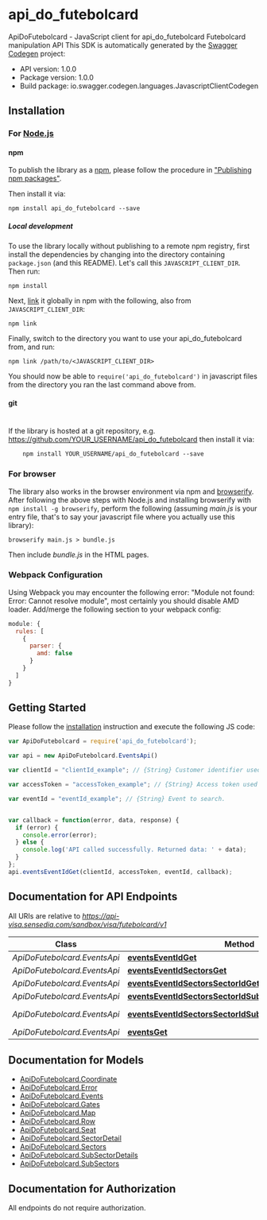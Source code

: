 # api_do_futebolcard

ApiDoFutebolcard - JavaScript client for api_do_futebolcard
Futebolcard manipulation API
This SDK is automatically generated by the [Swagger Codegen](https://github.com/swagger-api/swagger-codegen) project:

- API version: 1.0.0
- Package version: 1.0.0
- Build package: io.swagger.codegen.languages.JavascriptClientCodegen

## Installation

### For [Node.js](https://nodejs.org/)

#### npm

To publish the library as a [npm](https://www.npmjs.com/),
please follow the procedure in ["Publishing npm packages"](https://docs.npmjs.com/getting-started/publishing-npm-packages).

Then install it via:

```shell
npm install api_do_futebolcard --save
```

##### Local development

To use the library locally without publishing to a remote npm registry, first install the dependencies by changing 
into the directory containing `package.json` (and this README). Let's call this `JAVASCRIPT_CLIENT_DIR`. Then run:

```shell
npm install
```

Next, [link](https://docs.npmjs.com/cli/link) it globally in npm with the following, also from `JAVASCRIPT_CLIENT_DIR`:

```shell
npm link
```

Finally, switch to the directory you want to use your api_do_futebolcard from, and run:

```shell
npm link /path/to/<JAVASCRIPT_CLIENT_DIR>
```

You should now be able to `require('api_do_futebolcard')` in javascript files from the directory you ran the last 
command above from.

#### git
#
If the library is hosted at a git repository, e.g.
https://github.com/YOUR_USERNAME/api_do_futebolcard
then install it via:

```shell
    npm install YOUR_USERNAME/api_do_futebolcard --save
```

### For browser

The library also works in the browser environment via npm and [browserify](http://browserify.org/). After following
the above steps with Node.js and installing browserify with `npm install -g browserify`,
perform the following (assuming *main.js* is your entry file, that's to say your javascript file where you actually 
use this library):

```shell
browserify main.js > bundle.js
```

Then include *bundle.js* in the HTML pages.

### Webpack Configuration

Using Webpack you may encounter the following error: "Module not found: Error:
Cannot resolve module", most certainly you should disable AMD loader. Add/merge
the following section to your webpack config:

```javascript
module: {
  rules: [
    {
      parser: {
        amd: false
      }
    }
  ]
}
```

## Getting Started

Please follow the [installation](#installation) instruction and execute the following JS code:

```javascript
var ApiDoFutebolcard = require('api_do_futebolcard');

var api = new ApiDoFutebolcard.EventsApi()

var clientId = "clientId_example"; // {String} Customer identifier used for authentication.

var accessToken = "accessToken_example"; // {String} Access token used in the authentication.

var eventId = "eventId_example"; // {String} Event to search.


var callback = function(error, data, response) {
  if (error) {
    console.error(error);
  } else {
    console.log('API called successfully. Returned data: ' + data);
  }
};
api.eventsEventIdGet(clientId, accessToken, eventId, callback);

```

## Documentation for API Endpoints

All URIs are relative to *https://api-visa.sensedia.com/sandbox/visa/futebolcard/v1*

Class | Method | HTTP request | Description
------------ | ------------- | ------------- | -------------
*ApiDoFutebolcard.EventsApi* | [**eventsEventIdGet**](docs/EventsApi.md#eventsEventIdGet) | **GET** /events/{eventId} | 
*ApiDoFutebolcard.EventsApi* | [**eventsEventIdSectorsGet**](docs/EventsApi.md#eventsEventIdSectorsGet) | **GET** /events/{eventId}/sectors | 
*ApiDoFutebolcard.EventsApi* | [**eventsEventIdSectorsSectorIdGet**](docs/EventsApi.md#eventsEventIdSectorsSectorIdGet) | **GET** /events/{eventId}/sectors/{sectorId} | 
*ApiDoFutebolcard.EventsApi* | [**eventsEventIdSectorsSectorIdSubsectorsGet**](docs/EventsApi.md#eventsEventIdSectorsSectorIdSubsectorsGet) | **GET** /events/{eventId}/sectors/{sectorId}/subsectors | 
*ApiDoFutebolcard.EventsApi* | [**eventsEventIdSectorsSectorIdSubsectorsSubsectorIdGet**](docs/EventsApi.md#eventsEventIdSectorsSectorIdSubsectorsSubsectorIdGet) | **GET** /events/{eventId}/sectors/{sectorId}/subsectors/{subsectorId} | 
*ApiDoFutebolcard.EventsApi* | [**eventsGet**](docs/EventsApi.md#eventsGet) | **GET** /events | 


## Documentation for Models

 - [ApiDoFutebolcard.Coordinate](docs/Coordinate.md)
 - [ApiDoFutebolcard.Error](docs/Error.md)
 - [ApiDoFutebolcard.Events](docs/Events.md)
 - [ApiDoFutebolcard.Gates](docs/Gates.md)
 - [ApiDoFutebolcard.Map](docs/Map.md)
 - [ApiDoFutebolcard.Row](docs/Row.md)
 - [ApiDoFutebolcard.Seat](docs/Seat.md)
 - [ApiDoFutebolcard.SectorDetail](docs/SectorDetail.md)
 - [ApiDoFutebolcard.Sectors](docs/Sectors.md)
 - [ApiDoFutebolcard.SubSectorDetails](docs/SubSectorDetails.md)
 - [ApiDoFutebolcard.SubSectors](docs/SubSectors.md)


## Documentation for Authorization

 All endpoints do not require authorization.

